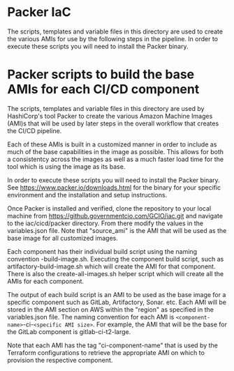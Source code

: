 
# Packer IaC

The scripts, templates and variable files in this directory are used to create the various AMIs for use by the following steps in the pipeline. In order to execute these scripts you will need to install the Packer binary. 

# Packer scripts to build the base AMIs for each CI/CD component

The scripts, templates and variable files in this directory are used by HashiCorp's tool Packer to create the various Amazon Machine Images (AMI)s that will be used by later steps in the overall workflow that creates the CI/CD pipeline. 

Each of these AMIs is built in a customized manner in order to include as much of the base capabilities in the image as possible. This allows for both a consistentcy across the images as well as a much faster load time for the tool which is using the image as its base.

In order to execute these scripts you will need to install the Packer binary. See https://www.packer.io/downloads.html for the binary for your specific environment and the installation and setup instructions.

Once Packer is installed and verified, clone the repository to your local machine from https://github.governmentcio.com/GCIO/iac.git and navigate to the iac/cicd/packer directory. From there modify the values in the variables.json file. Note that "source_ami" is the AMI that will be used as the base image for all customized images.

Each component has their individual build script using the naming convention <component>-build-image.sh. Executing the component build script, such as artifactory-build-image.sh which will create the AMI for that component. There is also the create-all-images.sh helper script which will create all the AMIs for each component.
  
The output of each build script is an AMI to be used as the base image for a specific component such as GitLab, Artifactory, Sonar. etc. Each AMI will be stored in the AMI section on AWS within the "region" as specified in the variables.json file. The naming convention for each AMI is `<component-name>`-ci-`<specific AMI size>`. For example, the AMI that will be the base for the GitLab component is gitlab-ci-t2-large.

Note that each AMI has the tag "ci-component-name" that is used by the Terraform configurations to retrieve the appropriate AMI on which to provision the respective component.

